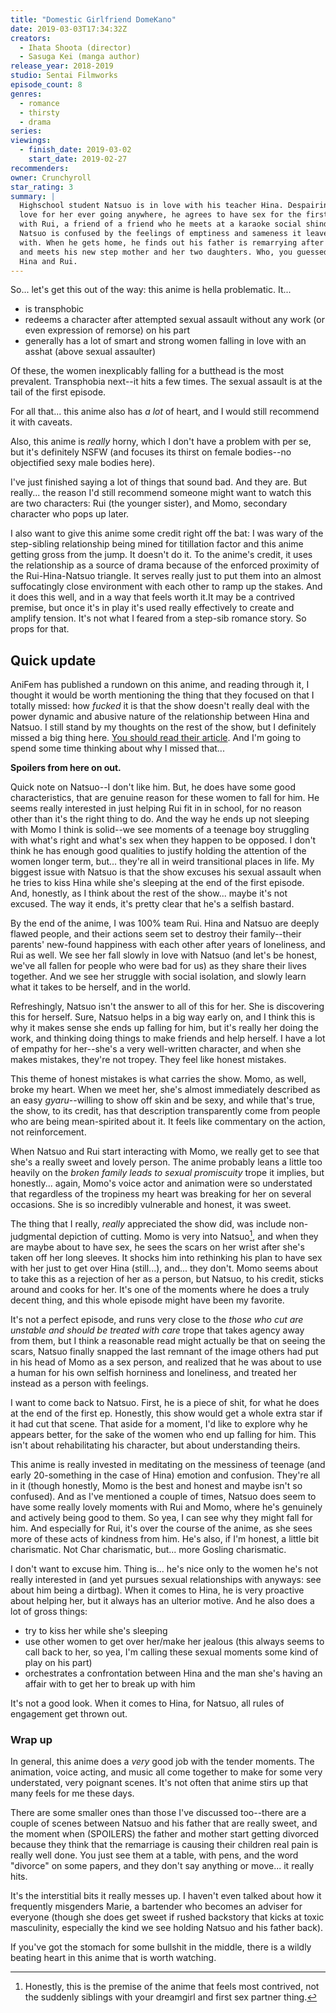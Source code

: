 ```yaml
---
title: "Domestic Girlfriend DomeKano"
date: 2019-03-03T17:34:32Z
creators:
  - Ihata Shoota (director)
  - Sasuga Kei (manga author)
release_year: 2018-2019
studio: Sentai Filmworks
episode_count: 8
genres:
  - romance
  - thirsty
  - drama
series:
viewings:
  - finish_date: 2019-03-02
    start_date: 2019-02-27
recommenders:
owner: Crunchyroll
star_rating: 3
summary: |
  Highschool student Natsuo is in love with his teacher Hina. Despairing of his
  love for her ever going anywhere, he agrees to have sex for the first time
  with Rui, a friend of a friend who he meets at a karaoke social shindig.
  Natsuo is confused by the feelings of emptiness and sameness it leaves him
  with. When he gets home, he finds out his father is remarrying after 10 years,
  and meets his new step mother and her two daughters. Who, you guessed it, are
  Hina and Rui.
---
```


So... let's get this out of the way: this anime is hella problematic. It...

- is transphobic
- redeems a character after attempted sexual assault without any work (or even
    expression of remorse) on his part
- generally has a lot of smart and strong women falling in love with an asshat
    (above sexual assaulter)

Of these, the women inexplicably falling for a butthead is the most prevalent.
Transphobia next--it hits a few times. The sexual assault is at the tail of the
first episode.

For all that... this anime also has _a lot_ of heart, and I would still
recommend it with caveats.

Also, this anime is _really_ horny, which I don't have a problem with per se,
but it's definitely NSFW (and focuses its thirst on female bodies--no
objectified sexy male bodies here).

I've just finished saying a lot of things that sound bad. And they are. But
really... the reason I'd still recommend someone might want to watch this are
two characters: Rui (the younger sister), and Momo, secondary character who pops
up later.

I also want to give this anime some credit right off the bat: I was wary of the
step-sibling relationship being mined for titillation factor and this anime
getting gross from the jump. It doesn't do it. To the anime's credit, it uses
the relationship as a source of drama because of the enforced proximity of the
Rui-Hina-Natsuo triangle. It serves really just to put them into an almost
suffocatingly close environment with each other to ramp up the stakes. And it
does this well, and in a way that feels worth it.It may be a contrived premise,
but once it's in play it's used really effectively to create and amplify
tension. It's not what I feared from a step-sib romance story. So props for
that.

## Quick update

AniFem has published a rundown on this anime, and reading through it, I thought
it would be worth mentioning the thing that they focused on that I totally
missed: how _fucked_ it is that the show doesn't really deal with the power
dynamic and abusive nature of the relationship between Hina and Natsuo. I still
stand by my thoughts on the rest of the show, but I definitely missed a big
thing here. [You should read their
article](https://www.animefeminist.com/feature-when-your-best-girl-is-a-predator-power-dynamics-and-storytelling-in-domestic-girlfriend/).
And I'm going to spend some time thinking about why I missed that...

**Spoilers from here on out.**

Quick note on Natsuo--I don't like him. But, he does have some good
characteristics, that are genuine reason for these women to fall for him. He
seems really interested in just helping Rui fit in in school, for no reason
other than it's the right thing to do. And the way he ends up not sleeping with
Momo I think is solid--we see moments of a teenage boy struggling with what's
right and what's sex when they happen to be opposed. I don't think he has enough
good qualities to justify holding the attention of the women longer term, but...
they're all in weird transitional places in life. My biggest issue with Natsuo is
that the show excuses his sexual assault when he tries to kiss Hina while she's
sleeping at the end of the first episode. And, honestly, as I think about the
rest of the show... maybe it's not excused. The way it ends, it's pretty clear
that he's a selfish bastard.

By the end of the anime, I was 100% team Rui. Hina and Natsuo are deeply flawed
people, and their actions seem set to destroy their family--their parents'
new-found happiness with each other after years of loneliness, and Rui as well.
We see her fall slowly in love with Natsuo (and let's be honest, we've all
fallen for people who were bad for us) as they share their lives together. And
we see her struggle with social isolation, and slowly learn what it takes to be
herself, and in the world.

Refreshingly, Natsuo isn't the answer to all of this for her. She is discovering
this for herself. Sure, Natsuo helps in a big way early on, and I think this is
why it makes sense she ends up falling for him, but it's really her doing the
work, and thinking doing things to make friends and help herself. I have a lot
of empathy for her--she's a very well-written character, and when she makes
mistakes, they're not tropey. They feel like honest mistakes.

This theme of honest mistakes is what carries the show. Momo, as well, broke my
heart. When we meet her, she's almost immediately described as an easy
_gyaru_--willing to show off skin and be sexy, and while that's true, the show,
to its credit, has that description transparently come from people who are being
mean-spirited about it. It feels like commentary on the action, not
reinforcement.

When Natsuo and Rui start interacting with Momo, we really get to see that she's
a really sweet and lovely person. The anime probably leans a little too heavily
on the _broken family leads to sexual promiscuity_ trope it implies, but
honestly... again, Momo's voice actor and animation were so understated that
regardless of the tropiness my heart was breaking for her on several occasions.
She is so incredibly vulnerable and honest, it was sweet.

The thing that I really, _really_ appreciated the show did, was include
non-judgmental depiction of cutting. Momo is very into Natsuo[^1], and when they
are maybe about to have sex, he sees the scars on her wrist after she's taken
off her long sleeves. It shocks him into rethinking his plan to have sex with
her just to get over Hina (still...), and... they don't. Momo seems about to
take this as a rejection of her as a person, but Natsuo, to his credit, sticks
around and cooks for her. It's one of the moments where he does a truly decent
thing, and this whole episode might have been my favorite.

It's not a perfect episode, and runs very close to the _those who cut are
unstable and should be treated with care_ trope that takes agency away from
them, but I think a reasonable read might actually be that on seeing the scars,
Natsuo finally snapped the last remnant of the image others had put in his head
of Momo as a sex person, and realized that he was about to use a human for his
own selfish horniness and loneliness, and treated her instead as a person with
feelings.

I want to come back to Natsuo. First, he is a piece of shit, for what he does at
the end of the first ep. Honestly, this show would get a whole extra star if it
had cut that scene. That aside for a moment, I'd like to explore why he appears
better, for the sake of the women who end up falling for him. This isn't about
rehabilitating his character, but about understanding theirs.

This anime is really invested in meditating on the messiness of teenage (and
early 20-something in the case of Hina) emotion and confusion. They're all in it
(though honestly, Momo is the best and honest and maybe isn't so confused). And
as I've mentioned a couple of times, Natsuo does seem to have some really lovely
moments with Rui and Momo, where he's genuinely and actively being good to them.
So yea, I can see why they might fall for him. And especially for Rui, it's over
the course of the anime, as she sees more of these acts of kindness from him.
He's also, if I'm honest, a little bit charismatic. Not Char charismatic, but...
more Gosling charismatic.

I don't want to excuse him. Thing is... he's nice only to the women he's not
really interested in (and yet pursues sexual relationships with anyways: see
about him being a dirtbag). When it comes to Hina, he is very proactive about
helping her, but it always has an ulterior motive. And he also does a lot of
gross things:

- try to kiss her while she's sleeping
- use other women to get over her/make her jealous (this always seems to call
    back to her, so yea, I'm calling these sexual moments some kind of play on
    his part)
- orchestrates a confrontation between Hina and the man she's having an affair
    with to get her to break up with him

It's not a good look. When it comes to Hina, for Natsuo, all rules of engagement
get thrown out.

### Wrap up

In general, this anime does a _very_ good job with the tender moments. The
animation, voice acting, and music all come together to make for some very
understated, very poignant scenes. It's not often that anime stirs up that many
feels for me these days.

There are some smaller ones than those I've discussed too--there are a couple of
scenes between Natsuo and his father that are really sweet, and the moment when
(SPOILERS) the father and mother start getting divorced because they think that
the remarriage is causing their children real pain is really well done. You just
see them at a table, with pens, and the word "divorce" on some papers, and they
don't say anything or move... it really hits.

It's the interstitial bits it really messes up. I haven't even talked about how
it frequently misgenders Marie, a bartender who becomes an adviser for everyone
(though she does get sweet if rushed backstory that kicks at toxic masculinity,
especially the kind we see holding Natsuo and his father back).

If you've got the stomach for some bullshit in the middle, there is a wildly
beating heart in this anime that is worth watching.



[^1]: Honestly, this is the premise of the anime that feels most contrived, not the suddenly siblings with your dreamgirl and first sex partner thing.
